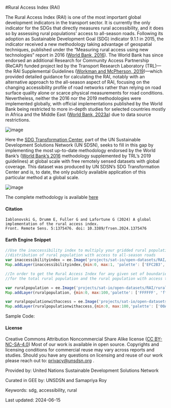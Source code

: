 #Rural Access Index (RAI)

The Rural Access Index (RAI) is one of the most important global development indicators in the transport sector. It is currently the only indicator for the SDGs that directly measures rural accessibility, and it does so by assessing rural populations’ access to all-season roads. Following its adoption as Sustainable Development Goal (SDG) indicator 9.1.1 in 2015, the indicator received a new methodology taking advantage of geospatial techniques, published under the “Measuring rural access using new technologies” report in 2016 ([World Bank, 2016](https://www.frontiersin.org/articles/10.3389/frsen.2024.1375476/full#B19)). The World Bank has since endorsed an additional Research for Community Access Partnership (ReCAP) funded project led by the Transport Research Laboratory (TRL)—the RAI Supplemental Guidelines ([Workman and McPherson, 2019](https://www.frontiersin.org/articles/10.3389/frsen.2024.1375476/full#B15))—which provided detailed guidance for calculating the RAI, notably with an alternative approach to the all-season aspect of RAI, focusing on the changing accessibility profile of road networks rather than relying on road surface quality alone or scarce physical measurements for road conditions. Nevertheless, neither the 2016 nor the 2019 methodologies were implemented globally, with official implementations published by the World Bank being restricted to more in-depth studies for selected countries mostly in Africa and the Middle East ([World Bank, 2023a](https://www.frontiersin.org/articles/10.3389/frsen.2024.1375476/full#B17)) due to data source restrictions.

![image](https://github.com/samapriya/awesome-gee-community-datasets/assets/27212852/0bddad19-137b-4278-a012-5eb0cce5d35f)

Here the [SDG Transformation Center](https://sdgtransformationcenter.org/geospatial), part of the UN Sustainable Development Solutions Network (UN SDSN), seeks to fill in this gap by implementing the most up-to-date methodology endorsed by the World Bank’s ([World Bank’s 2016](https://www.frontiersin.org/articles/10.3389/frsen.2024.1375476/full#B19) methodology supplemented by TRL’s 2019 guidelines) at global scale with free remotely sensed datasets with global coverage. This dataset was produced by UN SDSN’s SDG Transformation Center and is, to date, the only publicly available application of this particular method at a global scale.

![image](https://github.com/samapriya/awesome-gee-community-datasets/assets/27212852/1184bdee-87d5-464a-92da-12768f35b4a9)


The complete methodology is available [here](https://www.frontiersin.org/articles/10.3389/frsen.2024.1375476/full#h1)

#### Citation

```
Iablonovski G, Drumm E, Fuller G and Lafortune G (2024) A global implementation of the rural access index.
Front. Remote Sens. 5:1375476. doi: 10.3389/frsen.2024.1375476
```

#### Earth Engine Snippet

```js
//Use the inaccessibility index to multiply your gridded rural population dataset to obtain the
//distribution of rural population with access to all-season roads
var inaccessibilityindex = ee.Image('projects/sat-io/open-datasets/RAI/raimultiplier');
Map.addLayer(inaccessibilityindex,{min:0, max:1, 'palette': ['EFC2B3','ECB176','E9BD3A','E6E600','63C600','00A600']}, 'Inaccessibility index');

//In order to get the Rural Access Index for any given set of boundaries, get zonal statistics
//for the total rural population and the rural population with access to all-season roads

var ruralpopulation = ee.Image('projects/sat-io/open-datasets/RAI/ruralpop');
Map.addLayer(ruralpopulation, {min:0, max:100,'palette': ['FFFFFF', 'ff0000']},'Rural Population');

var ruralpopulationwithaccess = ee.Image('projects/sat-io/open-datasets/RAI/ruralpopaccess');
Map.addLayer(ruralpopulationwithaccess,{min:0, max:100,'palette': ['00A600','63C600','E6E600','E9BD3A','ECB176','EFC2B3']},'Rural Pop w/ Access');

```

Sample Code:

#### License

Creative Commons Attribution Noncommercial Share Alike license ([CC BY-NC-SA-4.0](https://creativecommons.org/licenses/by-nc-sa/4.0/legalcode))
Most of our work is available in open source. Copyrights and licensing conditions for commercial reuse may vary across reports and studies. Should you have any questions on licensing and reuse of our work please reach out to: [privacy@unsdsn.org](mailto:privacy@unsdsn.org) .

Provided by: United Nations Sustainable Development Solutions Network

Curated in GEE by: UNSDSN and Samapriya Roy

Keywords: sdg, accessibility, rural

Last updated: 2024-06-15
